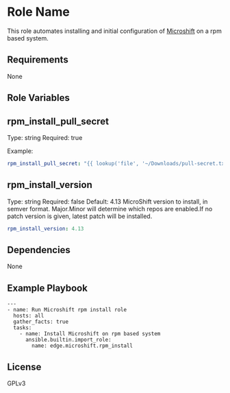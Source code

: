 Role Name
=========

This role automates installing and initial configuration of [Microshift](https://microshift.io/) on a rpm based system.

Requirements
------------

None

Role Variables
--------------

## rpm_install_pull_secret

Type: string
Required: true

Example:

```yaml
rpm_install_pull_secret: "{{ lookup('file', '~/Downloads/pull-secret.txt') }}"
```

## rpm_install_version
Type: string
Required: false
Default: 4.13
MicroShift version to install, in semver format. Major.Minor will determine which repos are enabled.If no patch version is given, latest patch will be installed.
```yaml
rpm_install_version: 4.13
```


Dependencies
------------

None

Example Playbook
----------------

    ---
    - name: Run Microshift rpm install role
      hosts: all
      gather_facts: true
      tasks:
        - name: Install Microshift on rpm based system
          ansible.builtin.import_role:
            name: edge.microshift.rpm_install

License
-------

GPLv3
